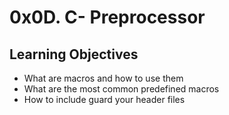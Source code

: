 # 0x0D. C- Preprocessor

## Learning Objectives
- What are macros and how to use them
- What are the most common predefined macros
- How to include guard your header files
